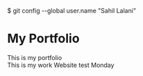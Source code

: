 $ git config --global user.name "Sahil Lalani"
# My Portfolio
This is my portfolio   
This is my work
Website test
Monday

